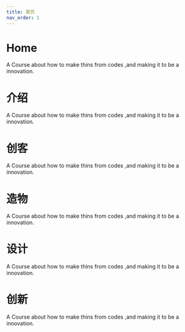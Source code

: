 ```yaml
---
title: 首页
nav_order: 1
---
```


# Home
A Course about how to make thins from codes ,and making it to be a innovation.

# 介绍
A Course about how to make thins from codes ,and making it to be a innovation.

# 创客
A Course about how to make thins from codes ,and making it to be a innovation.

# 造物
A Course about how to make thins from codes ,and making it to be a innovation.

# 设计
A Course about how to make thins from codes ,and making it to be a innovation.

# 创新
A Course about how to make thins from codes ,and making it to be a innovation.
